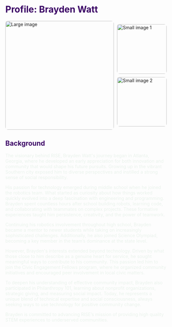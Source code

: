 # <span style="color: #3c0366;">Profile: Brayden Watt</span>

<div style="display: grid; grid-template-columns: 2fr 1fr; gap: 10px; align-items: center;">
  <!-- Large square image on the left -->
  <img src="https://risestem.github.io/rise/public/BraydenTemp3.jpeg" alt="Large image" style="width: 100%; aspect-ratio: 1/1; border-radius: 8px; object-fit: cover;">

  <!-- Two smaller square images stacked vertically on the right -->
  <div style="display: grid; grid-template-rows: 1fr 1fr; gap: 10px;">
    <img src="https://risestem.github.io/rise/public/BraydenTemp1.jpeg" alt="Small image 1" style="width: 100%; aspect-ratio: 1/1; border-radius: 8px; object-fit: cover;">
    <img src="https://risestem.github.io/rise/public/BraydenTemp2.jpeg" alt="Small image 2" style="width: 100%; aspect-ratio: 1/1; border-radius: 8px; object-fit: cover;">
  </div>
</div>


## <span style="color: #3c0366;">Background</span>

<div style="color: #6a72;">
The visionary behind RISE, Brayden Watt's journey began in Atlanta, Georgia, where he developed an early appreciation for both innovation and community that would shape his future pursuits. Growing up in the vibrant Southern city exposed him to diverse perspectives and instilled a strong sense of social responsibility.

His passion for technology emerged during middle school when he joined the robotics team. What started as curiosity about how things worked quickly evolved into a deep fascination with engineering and programming. Brayden spent countless hours after school building robots, learning code, and collaborating with teammates on complex projects. These formative experiences taught him persistence, creativity, and the power of teamwork.

Continuing his robotics involvement throughout high school, Brayden became a mentor to newer students while taking on increasingly sophisticated challenges. Additionally, he also joined Science Olympiad, becoming a key member in the team’s dominance at the state level.

However, Brayden's interests extended beyond technology. Driven by what those close to him describe as a genuine heart for service, he sought meaningful ways to contribute to his community. This passion led him to join the Civic Engagement Fellows program, where he organized community initiatives and encouraged peer involvement in local civic matters.

To deepen his understanding of effective community impact, Brayden also participated in Philanthropy 101, learning about nonprofit organizations, strategic giving, and measuring social impact. Today, he represents a unique blend of technical expertise and social consciousness, always seeking ways to use technology for positive community change.

Brayden is committed to advancing RISE’s mission of providing high quality STEM experiences to underserved communities.
</div>


